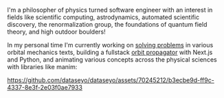 I'm a philosopher of physics turned software engineer with an interest in fields like scientific computing, astrodynamics, automated scientific discovery, the renormalization group, the foundations of quantum field theory, and high outdoor boulders! 

In my personal time I'm currently working on [solving problems](https://github.com/dataseyo/orbitalmechanics) in various orbital mechanics texts, building a fullstack [orbit propagator](https://satellite-propagator.vercel.app/) with Next.js and Python, and animating various concepts across the physical sciences with libraries like manim:

https://github.com/dataseyo/dataseyo/assets/70245212/b3ecbe9d-ff9c-4337-8e3f-2e03f0ae7933

